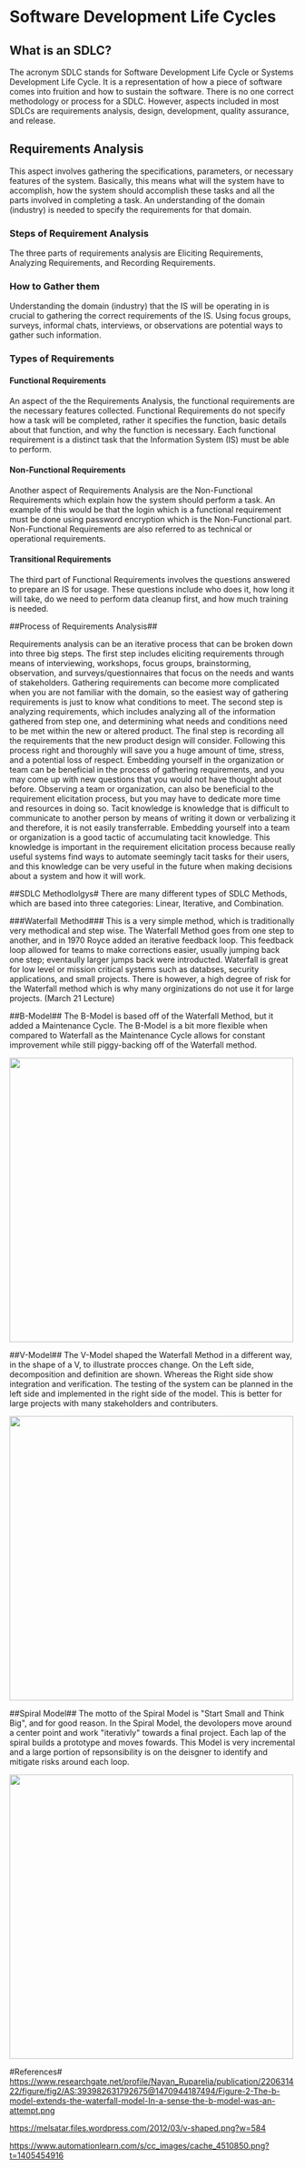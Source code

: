# Software Development Life Cycles #

## What is an SDLC? ##
The acronym SDLC stands for Software Development Life Cycle or Systems Development Life Cycle. It is a representation of how a piece of software comes into fruition and how to sustain the software. There is no one correct methodology or process for a SDLC. However, aspects included in most SDLCs are requirements analysis, design, development, quality assurance, and release. 

## Requirements Analysis ##
This aspect involves gathering the specifications, parameters, or necessary features of the system. Basically, this means what will the system have to accomplish, how the system should accomplish these tasks and all the parts involved in completing a task. An understanding of the domain (industry) is needed to specify the requirements for that domain. 

### Steps of Requirement Analysis ###
The three parts of requirements analysis are Eliciting Requirements, Analyzing Requirements, and Recording Requirements.

### How to Gather them ###
Understanding the domain (industry) that the IS will be operating in is crucial to gathering the correct requirements of the IS. Using focus groups, surveys, informal chats, interviews, or observations are potential ways to gather such information. 

### Types of Requirements ###
#### Functional Requirements ####
An aspect of the the Requirements Analysis, the functional requirements are the necessary features collected. Functional Requirements do not specify how a task will be completed, rather it specifies the function, basic details about that function, and why the function is necessary. Each functional requirement is a distinct task that the Information System (IS) must be able to perform. 

#### Non-Functional Requirements ####
Another aspect of Requirements Analysis are the Non-Functional Requirements which explain how the system should perform a task. An example of this would be that the login which is a functional requirement must be done using password encryption which is the Non-Functional part. Non-Functional Requirements are also referred to as technical or operational requirements. 

#### Transitional Requirements ####
The third part of Functional Requirements involves the questions answered to prepare an IS for usage. These questions include who does it, how long it will take, do we need to perform data cleanup first, and how much training is needed. 

##Process of Requirements Analysis##

Requirements analysis can be an iterative process that can be broken down into three big steps. The first step includes eliciting requirements through means of interviewing, workshops, focus groups, brainstorming, observation, and surveys/questionnaires that focus on the needs and wants of stakeholders. Gathering requirements can become more complicated when you are not familiar with the domain, so the easiest way of gathering requirements is just to know what conditions to meet. The second step is analyzing requirements, which includes analyzing all of the information gathered from step one, and determining what needs and conditions need to be met within the new or altered product. The final step is recording all the requirements that the new product design will consider. Following this process right and thoroughly will save you a huge amount of time, stress, and a potential loss of respect. 
Embedding yourself in the organization or team can be beneficial in the process of gathering requirements, and you may come up with new questions that you would not have thought about before. Observing a team or organization, can also be beneficial to the requirement elicitation process, but you may have to dedicate more time and resources in doing so. 
Tacit knowledge is knowledge that is difficult to communicate to another person by means of writing it down or verbalizing it and therefore, it is not easily transferrable. Embedding yourself into a team or organization is a good tactic of accumulating tacit knowledge. This knowledge is important in the requirement elicitation process because really useful systems find ways to automate seemingly tacit tasks for their users, and this knowledge can be very useful in the future when making decisions about a system and how it will work. 

##SDLC Methodlolgys#
There are many different types of SDLC Methods, which are based into three categories: Linear, Iterative, and Combination. 

###Waterfall Method###
This is a very simple method, which is traditionally very methodical and step wise. The Waterfall Method goes from one step to another, and in 1970 Royce added an iterative feedback loop. This feedback loop allowed for teams to make corrections easier, usually jumping back one step; eventaully larger jumps back were introducted. Waterfall is great for low level or mission critical systems such as databses, security applications, and small projects. There is however, a high degree of risk for the Waterfall method which is why many orginizations do not use it for large projects. (March 21 Lecture)

##B-Model##
The B-Model is based off of the Waterfall Method, but it added a Maintenance Cycle. The B-Model is a bit more flexible when compared to Waterfall as the Maintenance Cycle allows for constant improvement while still piggy-backing off of the Waterfall method.

 <img src = "https://www.researchgate.net/profile/Nayan_Ruparelia/publication/220631422/figure/fig2/AS:393982631792675@1470944187494/Figure-2-The-b-model-extends-the-waterfall-model-In-a-sense-the-b-model-was-an-attempt.png" width= "500" height = "500"/>

##V-Model##
The V-Model shaped the Waterfall Method in a different way, in the shape of a V, to illustrate procces change. On the Left side, decomposition and definition are shown. Whereas the Right side show integration and verification. The testing of the system can be planned in the left side and implemented in the right side of the model. This is better for large projects with many stakeholders and contributers. 

 <img src = "https://melsatar.files.wordpress.com/2012/03/v-shaped.png?w=584" width= "500" height = "500"/>
 
 ##Spiral Model##
The motto of the Spiral Model is "Start Small and Think Big", and for good reason. In the Spiral Model, the devolopers move around a center point and work "iterativly" towards a final project. Each lap of the spiral builds a prototype and moves fowards. This Model is very incremental and a large portion of repsonsibility is on the deisgner to identify and mitigate risks around each loop.

 <img src = "https://www.automationlearn.com/s/cc_images/cache_4510850.png?t=1405454916" width= "500" height = "500"/>

#References#
https://www.researchgate.net/profile/Nayan_Ruparelia/publication/220631422/figure/fig2/AS:393982631792675@1470944187494/Figure-2-The-b-model-extends-the-waterfall-model-In-a-sense-the-b-model-was-an-attempt.png

https://melsatar.files.wordpress.com/2012/03/v-shaped.png?w=584

https://www.automationlearn.com/s/cc_images/cache_4510850.png?t=1405454916
